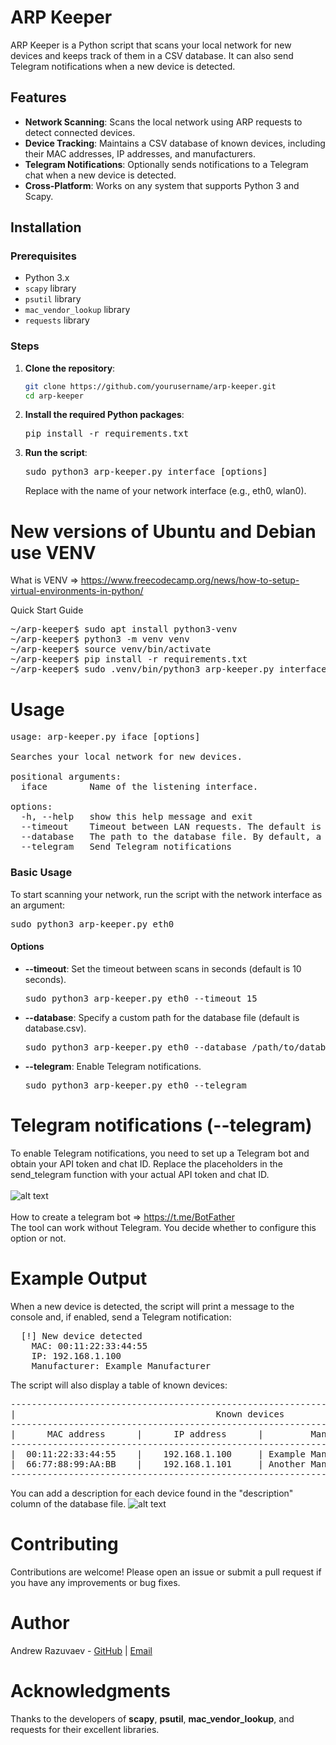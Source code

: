 # ARP Keeper

ARP Keeper is a Python script that scans your local network for new devices and keeps track of them in a CSV database. It can also send Telegram notifications when a new device is detected.

## Features

- **Network Scanning**: Scans the local network using ARP requests to detect connected devices.
- **Device Tracking**: Maintains a CSV database of known devices, including their MAC addresses, IP addresses, and manufacturers.
- **Telegram Notifications**: Optionally sends notifications to a Telegram chat when a new device is detected.
- **Cross-Platform**: Works on any system that supports Python 3 and Scapy.

## Installation

### Prerequisites

- Python 3.x
- `scapy` library
- `psutil` library
- `mac_vendor_lookup` library
- `requests` library

### Steps

1. **Clone the repository**:
   ```bash
   git clone https://github.com/yourusername/arp-keeper.git
   cd arp-keeper

2. **Install the required Python packages**:
   <pre>pip install -r requirements.txt</pre>

3. **Run the script**:
   <pre>sudo python3 arp-keeper.py interface [options]</pre>
   Replace <interface> with the name of your network interface (e.g., eth0, wlan0).

# New versions of Ubuntu and Debian use VENV
What is VENV => https://www.freecodecamp.org/news/how-to-setup-virtual-environments-in-python/

Quick Start Guide
<pre>
~/arp-keeper$ sudo apt install python3-venv
~/arp-keeper$ python3 -m venv venv
~/arp-keeper$ source venv/bin/activate
~/arp-keeper$ pip install -r requirements.txt
~/arp-keeper$ sudo .venv/bin/python3 arp-keeper.py interface
</pre>

# Usage
<pre>
usage: arp-keeper.py iface [options]

Searches your local network for new devices.

positional arguments:
  iface        Name of the listening interface.

options:
  -h, --help   show this help message and exit
  --timeout    Timeout between LAN requests. The default is 15 seconds.
  --database   The path to the database file. By default, a database.csv file is created.
  --telegram   Send Telegram notifications
</pre>

### Basic Usage
To start scanning your network, run the script with the network interface as an argument:
<pre>sudo python3 arp-keeper.py eth0</pre>

#### Options
- **--timeout**: Set the timeout between scans in seconds (default is 10 seconds).
  <pre>sudo python3 arp-keeper.py eth0 --timeout 15</pre>
- **--database**: Specify a custom path for the database file (default is database.csv).
  <pre>sudo python3 arp-keeper.py eth0 --database /path/to/database.csv</pre>
- **--telegram**: Enable Telegram notifications.
  <pre>sudo python3 arp-keeper.py eth0 --telegram</pre>

# Telegram notifications (--telegram)
To enable Telegram notifications, you need to set up a Telegram bot and obtain your API token and chat ID. Replace the placeholders in the send_telegram function with your actual API token and chat ID. \
\
![alt text](https://github.com/posixfan/arp-keeper/blob/main/img/telegram.png) \
\
How to create a telegram bot => https://t.me/BotFather \
The tool can work without Telegram. You decide whether to configure this option or not.

# Example Output
When a new device is detected, the script will print a message to the console and, if enabled, send a Telegram notification:
<pre>
  [!] New device detected
    MAC: 00:11:22:33:44:55
    IP: 192.168.1.100
    Manufacturer: Example Manufacturer
</pre>

The script will also display a table of known devices:
<pre>
----------------------------------------------------------------------------------------------------
|                                      Known devices                                               |
----------------------------------------------------------------------------------------------------
|      MAC address      |      IP address      |         Manufacturer         |     Description    |
----------------------------------------------------------------------------------------------------
|  00:11:22:33:44:55    |    192.168.1.100     | Example Manufacturer         |                    |
|  66:77:88:99:AA:BB    |    192.168.1.101     | Another Manufacturer         |                    |
----------------------------------------------------------------------------------------------------
</pre>

You can add a description for each device found in the "description" column of the database file.
![alt text](https://github.com/posixfan/arp-keeper/blob/main/img/Description.png) 

# Contributing
Contributions are welcome! Please open an issue or submit a pull request if you have any improvements or bug fixes.

# Author
Andrew Razuvaev - [GitHub](https://github.com/posixfan) | [Email](posixfan87@yandex.ru)

# Acknowledgments
Thanks to the developers of **scapy**, **psutil**, **mac_vendor_lookup**, and requests for their excellent libraries.
